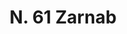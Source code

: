 ---
title: "N. 61 Zarnab"
permalink: "/edition/plant061/"
plant-name: "N. 61"
plant-number: "061"
plant-xml: "/assets/xml/plant061.xml"
plant-img1: "/assets/img/plant061_verso.jpg"
plant-img2: "/assets/img/plant061.jpg"
plant-title: "N. 61 Zarnab"
plant-wfo-link: ""
plant-kew-link: ""
plant-taxon-content: ""
layout: single-xml
---